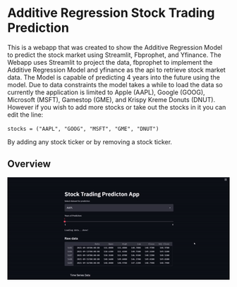 # Additive Regression Stock Trading Prediction
This is a webapp that was created to show the Additive Regression Model to predict the stock market using Streamlit, Fbprophet, and Yfinance. The Webapp uses Streamlit to project the data, fbprophet to implement the Additive Regression Model and yfinance as the api to retrieve stock market data. The Model is capable of predicting 4 years into the future using the model. Due to data constraints the model takes a while to load the data so currently the application is limited to Apple (AAPL), Google (GOOG), Microsoft (MSFT), Gamestop (GME), and Krispy Kreme Donuts (DNUT). However if you wish to add more stocks or take out the stocks in it you can edit the line:

`stocks = ("AAPL", "GOOG", "MSFT", "GME", "DNUT")`

By adding any stock ticker or by removing a stock ticker.

## Overview
![alt gif](https://github.com/evarghese563/Images/blob/main/ToGit/Overview.gif)
